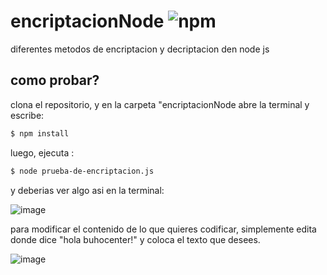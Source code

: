 # encriptacionNode ![npm](https://img.shields.io/badge/node-v.12.18.3-green)
  diferentes metodos de encriptacion y decriptacion den node js

## como probar? 

clona el repositorio, y en la carpeta "encriptacionNode abre la terminal y escribe:

```bash
$ npm install 
```
luego, ejecuta :

```bash
$ node prueba-de-encriptacion.js 
```

y deberias ver algo asi en la terminal:

![image](https://user-images.githubusercontent.com/44983658/88445942-0fdbd180-cdf4-11ea-9060-158063795b57.png)

para modificar el contenido de lo que quieres codificar, simplemente edita donde dice "hola buhocenter!" y coloca el texto que desees.

![image](https://user-images.githubusercontent.com/44983658/88445978-63e6b600-cdf4-11ea-8e7c-47c532e375ca.png)
